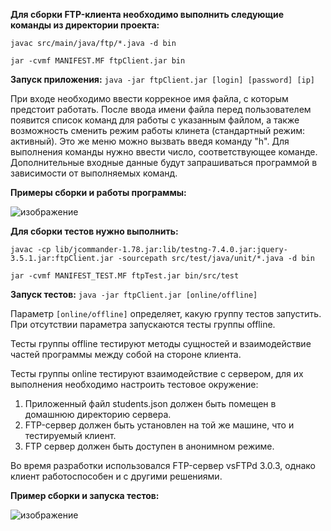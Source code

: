 **Для сборки FTP-клиента необходимо выполнить следующие команды из директории проекта:**


`javac src/main/java/ftp/*.java -d bin`

`jar -cvmf MANIFEST.MF ftpClient.jar bin`

**Запуск приложения:**
`java -jar ftpClient.jar [login] [password] [ip]`

При входе необходимо ввести коррекное имя файла, с которым предстоит работать.
После ввода имени файла перед пользователем появится список команд для работы с указанным файлом,
а также возможность сменить режим работы клинета (стандартный режим: активный). Это же меню можно вызвать введя команду "h".
Для выполнения команды нужно ввести число, соответствующее команде. Дополнительные входные данные будут запрашиваться
программой в зависимости от выполняемых команд.

**Примеры сборки и работы программы:**

![изображение](https://user-images.githubusercontent.com/62245709/190262697-8b3f81ea-8ca7-4cee-8ef1-0f2c79c9a3cc.png)




**Для сборки тестов нужно выполнить:**

`javac -cp lib/jcommander-1.78.jar:lib/testng-7.4.0.jar:jquery-3.5.1.jar:ftpClient.jar -sourcepath src/test/java/unit/*.java -d bin`

`jar -cvmf MANIFEST_TEST.MF ftpTest.jar bin/src/test`

**Запуск тестов:**
`java -jar ftpClient.jar [online/offline]`

Параметр `[online/offline]` определяет, какую группу тестов запустить. При отсутствии параметра запускаются тесты группы offline.

Тесты группы offline тестируют методы сущностей и взаимодействие частей программы между собой на стороне клиента.

Тесты группы online тестируют взаимодействие с сервером, для их выполнения необходимо настроить тестовое окружение:
1. Приложенный файл students.json должен быть помещен в домашнюю директорию сервера.
2. FTP-сервер должен быть установлен на той же машине, что и тестируемый клиент.
3. FTP сервер должен быть доступен в анонимном режиме.

Во время разработки использовался FTP-сервер vsFTPd 3.0.3, однако клиент работоспособен и с другими решениями.

**Пример сборки и запуска тестов:**

![изображение](https://user-images.githubusercontent.com/62245709/190262872-d6303bdd-346b-4bf8-bd36-5fbfbc52a293.png)

